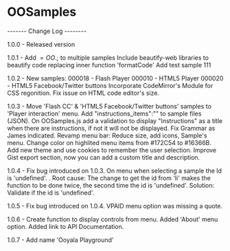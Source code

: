 # OOSamples
------- Change Log --------

1.0.0 - Released version

1.0.1 - Add $=OO.$; to multiple samples
		Include beautify-web libraries to beautify code replacing inner function 'formatCode' 
		Add test sample 111

1.0.2 - New samples: 
			000018 - Flash Player
			000010 - HTML5 Player
			000020 - HTML5 Facebook/Twitter buttons
		Incorporate CodeMirror's Module for CSS regonition.
		Fix issue on HTML code editor's size.

1.0.3 - Move 'Flash CC' & 'HTML5 Facebook/Twitter buttons' samples to 'Player interaction' menu.
		Add "instructions_items":"" to sample files (JSON). On OOSamples.js add a validation to display "Instructions" as a title when there are instructions, if not it will not be displayed.
		Fix Grammar as James indicated.
		Revamp menu bar: Reduce size, add icons, Sample's menu.
		Change color on highlited menu items from #172C54 to #16366B.
		Add new theme and use cookies to remember the user selection.
		Improve Gist export section, now you can add a custom title and description.

1.0.4 - Fix bug introduced on 1.0.3. On menu when selecting a sample the Id is 'undefined'. . Root cause: The change to get the id from 'li' makes the function to be done twice, the second time the id is 'undefined'. Solution: Validate if the id is 'undefined'.

1.0.5 - Fix bug introduced on 1.0.4. VPAID menu option was missing a quote.

1.0.6 - Create function to display controls from menu.
		Added 'About' menu option.
		Added link to API Documentation.

1.0.7 - Add name 'Ooyala Playground'